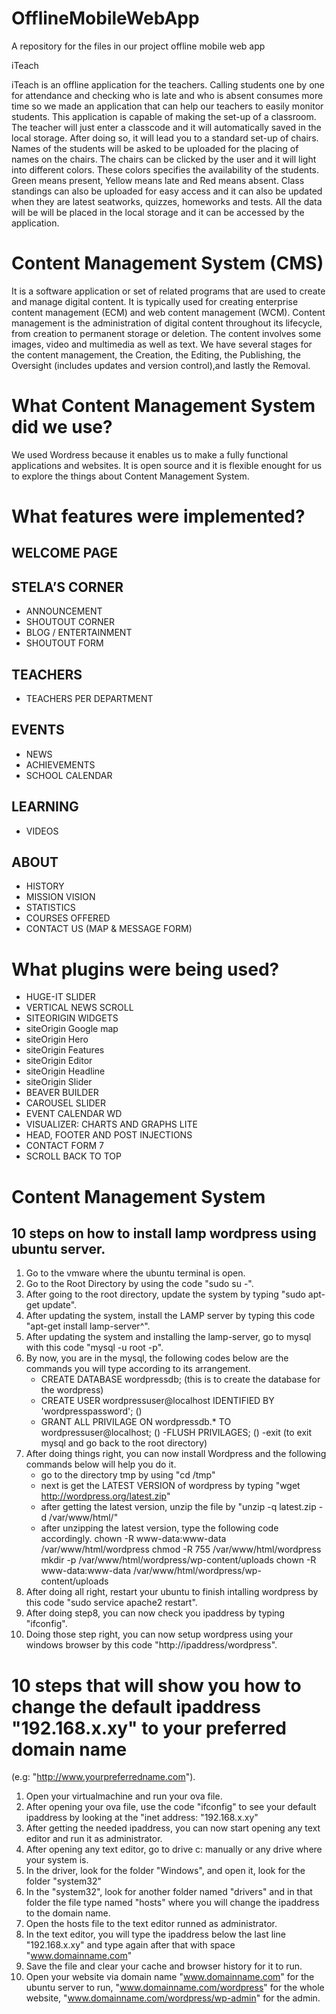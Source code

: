 # OfflineMobileWebApp
A repository for the files in our project offline mobile web app

iTeach 

iTeach is an offline application for the teachers. Calling students one by one for attendance and checking who is late and who is absent consumes more time so we made an application that can help our teachers to easily monitor students. This application is capable of making the set-up of a classroom. The teacher will just enter a classcode and it will automatically saved in the local storage. After doing so, it will lead you to a standard set-up of chairs. Names of the students will be asked to be uploaded for the placing of names on the chairs. The chairs can be clicked by the user and it will light into different colors. These colors specifies the availability of the students. Green means present, Yellow means late and Red means absent. Class standings can also be uploaded for easy access and it can also be updated when they are latest seatworks, quizzes, homeworks and tests. All the data will be will be placed in the local storage and it can be accessed by the application.

# Content Management System (CMS)

It is a software application or set of related programs that are used to create and manage digital content. It is typically used for creating enterprise content management (ECM) and web content management (WCM). Content management is the administration of digital content throughout its lifecycle, from creation to permanent storage or deletion. The content involves some images, video and multimedia as well as text. We have several stages for the content management, the Creation, the Editing, the Publishing, the Oversight (includes updates and version control),and lastly the Removal.  

# What Content Management System did we use?

We used Wordress because it enables us to make a fully functional applications and websites. It is open source and it is flexible enought for us to explore the things about Content Management System.

# What features were implemented? 
## WELCOME PAGE 
## STELA’S CORNER
- ANNOUNCEMENT
- SHOUTOUT CORNER
- BLOG / ENTERTAINMENT
- SHOUTOUT FORM 
## TEACHERS
- TEACHERS PER DEPARTMENT
## EVENTS
- NEWS
- ACHIEVEMENTS
- SCHOOL CALENDAR
## LEARNING
- VIDEOS 
## ABOUT
- HISTORY
- MISSION VISION
- STATISTICS
- COURSES OFFERED
- CONTACT US (MAP & MESSAGE FORM)

# What plugins were being used?
- HUGE-IT SLIDER
- VERTICAL NEWS SCROLL
- SITEORIGIN WIDGETS
- siteOrigin Google map
- siteOrigin Hero
- siteOrigin Features
- siteOrigin Editor
- siteOrigin Headline
- siteOrigin Slider
- BEAVER BUILDER
- CAROUSEL SLIDER
- EVENT CALENDAR WD
- VISUALIZER: CHARTS AND GRAPHS LITE
- HEAD, FOOTER AND POST INJECTIONS
- CONTACT FORM 7
- SCROLL BACK TO TOP

# Content Management System 
## 10 steps on how to install lamp wordpress using ubuntu server.
1. Go to the vmware where the ubuntu terminal is open.
2. Go to the Root Directory by using the code "sudo su -".
3. After going to the root directory, update the system by typing "sudo apt-get update".
4. After updating the system, install the LAMP server by typing this code "apt-get install lamp-server^".
5. After updating the system and installing the lamp-server, go to mysql with this code "mysql -u root -p".
6. By now, you are in the mysql, the following codes below are the commands you will type according to its arrangement.
	- CREATE DATABASE wordpressdb; (this is to create the database for the wordpress)
	- CREATE USER wordpressuser@localhost IDENTIFIED BY 'wordpresspassword'; ()
	- GRANT ALL PRIVILAGE ON wordpressdb.* TO wordpressuser@localhost; ()
	-FLUSH PRIVILAGES; ()
	-exit (to exit mysql and go back to the root directory)
7. After doing things right, you can now install Wordpress and the following commands below will help you do it. 
	- go to the directory tmp by using "cd /tmp"
	- next is get the LATEST VERSION of wordpress by typing "wget http://wordpress.org/latest.zip"
	- after getting the latest version, unzip the file by "unzip -q latest.zip -d /var/www/html/"	
	- after unzipping the latest version, type the following code accordingly.
		chown -R www-data:www-data /var/www/html/wordpress
		chmod -R 755 /var/www/html/wordpress
		mkdir -p /var/www/html/wordpress/wp-content/uploads
		chown -R www-data:www-data /var/www/html/wordpress/wp-content/uploads
8. After doing all right, restart your ubuntu to finish intalling wordpress by this code "sudo service apache2 restart".
9. After doing step8, you can now check you ipaddress by typing "ifconfig".
10. Doing those step right, you can now setup wordpress using your windows browser by this code "http://ipaddress/wordpress".
  
# 10 steps that will show you how to change the default ipaddress "192.168.x.xy" to your preferred domain name 
(e.g: "http://www.yourpreferredname.com").
1. Open your virtualmachine and run your ova file.
2. After opening your ova file, use the code "ifconfig" to see your default ipaddress by looking at the "inet address: "192.168.x.xy"
3. After getting the needed ipaddress, you can now start opening any text editor and run it as administrator. 
4. After opening any text editor, go to drive c: manually or any drive where your system is. 
5. In the driver, look for the folder "Windows", and open it, look for the folder "system32"
6. In the "system32", look for another folder named "drivers" and in that folder the file type named "hosts" where you will change the ipaddress to the domain name. 
7. Open the hosts file to the text editor runned as administrator. 
8. In the text editor, you will type the ipaddress below the last line "192.168.x.xy" and type again after that with space "www.domainname.com"
9. Save the file and clear your cache and browser history for it to run. 
10. Open your website via domain name "www.domainname.com" for the ubuntu server to run, "www.domainname.com/wordpress" for the whole website, "www.domainname.com/wordpress/wp-admin" for the admin.
